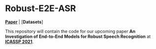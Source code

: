 # Robust-E2E-ASR
[**Paper**](https://archiki.github.io/files/ICASSP.pdf) | [**Datasets**] 

This repository will contain the code for our upcoming paper **An Investigation of End-to-End Models for Robust Speech Recognition** at [**ICASSP 2021**](https://2021.ieeeicassp.org/).
